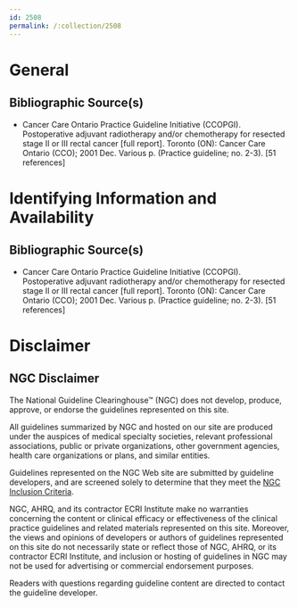 ```yaml
---
id: 2508
permalink: /:collection/2508
---
```


# General

## Bibliographic Source(s)

- Cancer Care Ontario Practice Guideline Initiative (CCOPGI). Postoperative adjuvant radiotherapy and/or chemotherapy for resected stage II or III rectal cancer [full report]. Toronto (ON): Cancer Care Ontario (CCO); 2001 Dec. Various p. (Practice guideline; no. 2-3). [51 references]

# Identifying Information and Availability

## Bibliographic Source(s)

- Cancer Care Ontario Practice Guideline Initiative (CCOPGI). Postoperative adjuvant radiotherapy and/or chemotherapy for resected stage II or III rectal cancer [full report]. Toronto (ON): Cancer Care Ontario (CCO); 2001 Dec. Various p. (Practice guideline; no. 2-3). [51 references]

# Disclaimer

## NGC Disclaimer

The National Guideline Clearinghouse™ (NGC) does not develop, produce, approve, or endorse the guidelines represented on this site.

All guidelines summarized by NGC and hosted on our site are produced under the auspices of medical specialty societies, relevant professional associations, public or private organizations, other government agencies, health care organizations or plans, and similar entities.

Guidelines represented on the NGC Web site are submitted by guideline developers, and are screened solely to determine that they meet the [NGC Inclusion Criteria](/help-and-about/summaries/inclusion-criteria).

NGC, AHRQ, and its contractor ECRI Institute make no warranties concerning the content or clinical efficacy or effectiveness of the clinical practice guidelines and related materials represented on this site. Moreover, the views and opinions of developers or authors of guidelines represented on this site do not necessarily state or reflect those of NGC, AHRQ, or its contractor ECRI Institute, and inclusion or hosting of guidelines in NGC may not be used for advertising or commercial endorsement purposes.

Readers with questions regarding guideline content are directed to contact the guideline developer.

